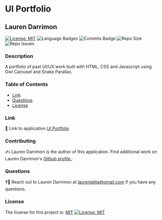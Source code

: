 # UI Portfolio
## Lauren Darrimon
[![License: MIT](https://img.shields.io/badge/License-MIT-yellow?style=for-the-badge&logo=appveyor)](https://opensource.org/licenses/MIT) ![Language Badges](https://img.shields.io/github/languages/top/laurenDarrimon/lauren-ui-portfolio?style=for-the-badge&logo=appveyor) ![Commits Badge](https://img.shields.io/github/last-commit/laurenDarrimon/lauren-ui-portfolio?style=for-the-badge&logo=appveyor) ![Repo Size](https://img.shields.io/github/repo-size/laurenDarrimon/lauren-ui-portfolio?style=for-the-badge&logo=appveyor) ![Repo Issues](https://img.shields.io/github/issues/laurenDarrimon/lauren-ui-portfolio?style=for-the-badge&logo=appveyor)
    
### Description
A portfolio of past UI/UX work built with HTML, CSS and Javascript using Owl Carousel and Snake Parallax. 

### Table of Contents

* [Link](#link)
* [Questions](#questions)
* [License](#license)

### Link 
🔗 
Link to application [UI Portfolio](https://laurendarrimon.github.io/lauren-ui-portfolio/)


### Contributing 
✍️ 
Lauren Darrimon is the author of this application. Find additional work on Lauren Darrimon's [Github profile.](http://github.com/laurenDarrimon).


### Questions
❓💌
Reach out to Lauren Darrimon at laurenlalita@gmail.com if you have any questions. 

### License
The license for this project is: [MIT](https://opensource.org/licenses/MIT)
[![License: MIT](https://img.shields.io/badge/License-MIT-yellow?style=for-the-badge&logo=appveyor)](https://opensource.org/licenses/MIT)